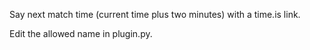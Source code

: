 Say next match time (current time plus two minutes) with a time.is link.

Edit the allowed name in plugin.py.
